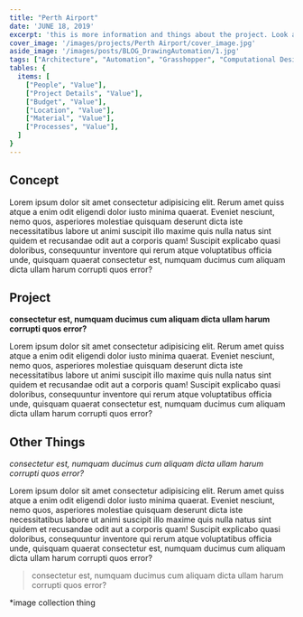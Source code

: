 ```yaml
---
title: "Perth Airport" 
date: 'JUNE 18, 2019'
excerpt: 'this is more information and things about the project. Look at this test, it is testing the length of the item'
cover_image: '/images/projects/Perth Airport/cover_image.jpg'
aside_image: '/images/posts/BLOG_DrawingAutomation/1.jpg'
tags: ["Architecture", "Automation", "Grasshopper", "Computational Design", "Rhino 3D"]
tables: {
  items: [
    ["People", "Value"],
    ["Project Details", "Value"],
    ["Budget", "Value"],
    ["Location", "Value"],
    ["Material", "Value"],
    ["Processes", "Value"],
  ]
}
---
```


## Concept

Lorem ipsum dolor sit amet consectetur adipisicing elit. Rerum amet quiss atque a enim odit eligendi dolor iusto minima quaerat. Eveniet nesciunt, nemo quos, asperiores molestiae quisquam deserunt dicta iste necessitatibus labore ut animi suscipit illo maxime quis nulla natus sint quidem et recusandae odit aut a corporis quam! Suscipit explicabo quasi doloribus, consequuntur inventore qui rerum atque voluptatibus officia unde, quisquam quaerat consectetur est, numquam ducimus cum aliquam dicta ullam harum corrupti quos error?


## Project

**consectetur est, numquam ducimus cum aliquam dicta ullam harum corrupti quos error?**

Lorem ipsum dolor sit amet consectetur adipisicing elit. Rerum amet quiss atque a enim odit eligendi dolor iusto minima quaerat. Eveniet nesciunt, nemo quos, asperiores molestiae quisquam deserunt dicta iste necessitatibus labore ut animi suscipit illo maxime quis nulla natus sint quidem et recusandae odit aut a corporis quam! Suscipit explicabo quasi doloribus, consequuntur inventore qui rerum atque voluptatibus officia unde, quisquam quaerat consectetur est, numquam ducimus cum aliquam dicta ullam harum corrupti quos error?

## Other Things 

*consectetur est, numquam ducimus cum aliquam dicta ullam harum corrupti quos error?*

Lorem ipsum dolor sit amet consectetur adipisicing elit. Rerum amet quiss atque a enim odit eligendi dolor iusto minima quaerat. Eveniet nesciunt, nemo quos, asperiores molestiae quisquam deserunt dicta iste necessitatibus labore ut animi suscipit illo maxime quis nulla natus sint quidem et recusandae odit aut a corporis quam! Suscipit explicabo quasi doloribus, consequuntur inventore qui rerum atque voluptatibus officia unde, quisquam quaerat consectetur est, numquam ducimus cum aliquam dicta ullam harum corrupti quos error?

>consectetur est, numquam ducimus cum aliquam dicta ullam harum corrupti quos error?

*image collection thing